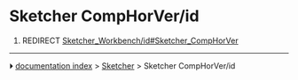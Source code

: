 # Sketcher CompHorVer/id
1.  REDIRECT [Sketcher_Workbench/id#Sketcher_CompHorVer](Sketcher_Workbench/id#Sketcher_CompHorVer.md)



---
⏵ [documentation index](../README.md) > [Sketcher](Sketcher_Workbench.md) > Sketcher CompHorVer/id
